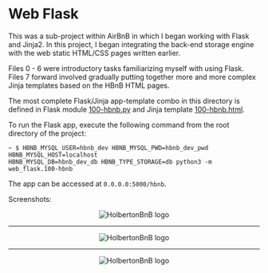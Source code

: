 # Web Flask

This was a sub-project within AirBnB in which I began working with Flask
and Jinja2. In this project, I began integrating the back-end storage engine
with the web static HTML/CSS pages written earlier.

Files 0 - 6 were introductory tasks familiarizing myself with
using Flask. Files 7 forward involved gradually putting together more and more
complex Jinja templates based on the HBnB HTML pages.

The most complete Flask/Jinja app-template combo in this directory is defined
in Flask module [100-hbnb.py](./100-hbnb.py) and Jinja template
[100-hbnb.html](./100-hbnb.html).

To run the Flask app, execute the following command from the root directory
of the project:

```
~ $ HBNB_MYSQL_USER=hbnb_dev HBNB_MYSQL_PWD=hbnb_dev_pwd HBNB_MYSQL_HOST=localhost
HBNB_MYSQL_DB=hbnb_dev_db HBNB_TYPE_STORAGE=db python3 -m web_flask.100-hbnb
```

The app can be accessed at `0.0.0.0:5000/hbnb`.

Screenshots:
<p align="center">
  <img src="https://github.com/bdbaraban/AirBnB_clone_v2/blob/master/assets/hbnb_screenshot_0.png"
       alt="HolbertonBnB logo">
</p>

---

<p align="center">
  <img src="https://github.com/bdbaraban/AirBnB_clone_v2/blob/master/assets/hbnb_screenshot_1.png"
       alt="HolbertonBnB logo">
</p>

---

<p align="center">
  <img src="https://github.com/bdbaraban/AirBnB_clone_v2/blob/master/assets/hbnb_screenshot_2.png"
       alt="HolbertonBnB logo">
</p>
